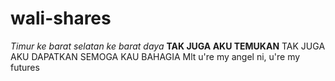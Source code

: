 # wali-shares
_Timur ke barat selatan ke barat daya_
**TAK JUGA AKU TEMUKAN**
TAK JUGA AKU DAPATKAN
SEMOGA KAU BAHAGIA
Mlt u're my angel
ni, u're my futures

